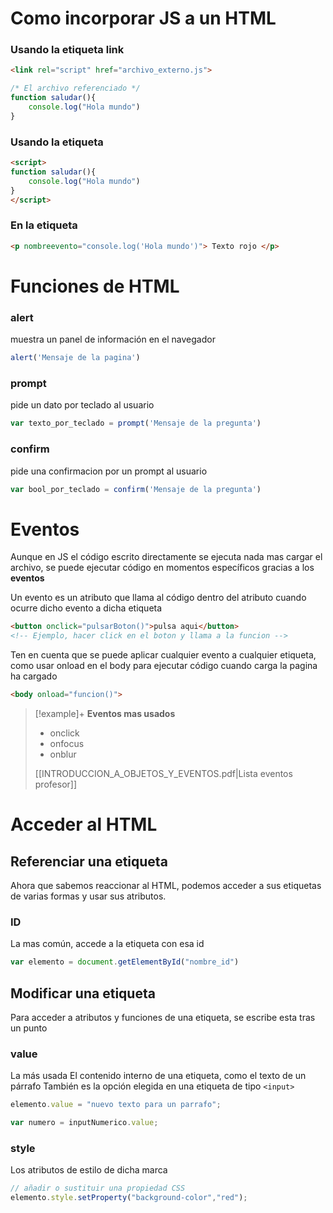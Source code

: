 # Como incorporar JS a un HTML


### Usando la etiqueta link
```html
<link rel="script" href="archivo_externo.js"> 
```
```js
/* El archivo referenciado */
function saludar(){
	console.log("Hola mundo")
}
```

### Usando la etiqueta 
```html
<script>
function saludar(){
	console.log("Hola mundo")
}
</script>
```

### En la etiqueta
```html
<p nombreevento="console.log('Hola mundo')"> Texto rojo </p>
```

# Funciones de HTML

### alert
muestra un panel de información en el navegador
```js
alert('Mensaje de la pagina')
```

### prompt
pide un dato por teclado al usuario
```js
var texto_por_teclado = prompt('Mensaje de la pregunta')
```

### confirm
pide una confirmacion por un prompt al usuario
```js
var bool_por_teclado = confirm('Mensaje de la pregunta')
```




# Eventos
Aunque en JS el código escrito directamente se ejecuta nada mas cargar el archivo, se puede ejecutar código en momentos específicos gracias a los **eventos**

Un evento es un atributo que llama al código dentro del atributo cuando ocurre dicho evento a dicha etiqueta

```html
<button onclick="pulsarBoton()">pulsa aqui</button>
<!-- Ejemplo, hacer click en el boton y llama a la funcion -->
```

Ten en cuenta que se puede aplicar cualquier evento a cualquier etiqueta, como usar onload en el body para ejecutar código cuando carga la pagina ha cargado
```html
<body onload="funcion()">
```


>[!example]+  **Eventos mas usados**
> - onclick
> - onfocus
> - onblur
> 
> [[INTRODUCCION_A_OBJETOS_Y_EVENTOS.pdf|Lista eventos profesor]]

# Acceder al HTML
## Referenciar una etiqueta
Ahora que sabemos reaccionar al HTML, podemos acceder a sus etiquetas de varias formas y usar sus atributos.
### ID
La mas común, accede a la etiqueta con esa id
```js
var elemento = document.getElementById("nombre_id")
```

## Modificar una etiqueta

Para acceder a atributos y funciones de una etiqueta, se escribe esta tras un punto
### value
La más usada
El contenido interno de una etiqueta, como el texto de un párrafo
También es la opción elegida en una etiqueta de tipo ```<input>```
```js
elemento.value = "nuevo texto para un parrafo";

var numero = inputNumerico.value;
```
### style
Los atributos de estilo de dicha marca
```js
// añadir o sustituir una propiedad CSS
elemento.style.setProperty("background-color","red");
```

